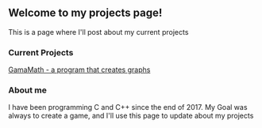 ## Welcome to my projects page!

This is a page where I'll post about my current projects

### Current Projects

[GamaMath - a program that creates graphs](https://gabrielmtins.github.io/project/gamamath)   

### About me
I have been programming C and C++ since the end of 2017. My Goal was always to create a game, and I'll use this page to update about my projects

